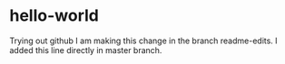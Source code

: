 # hello-world
Trying out github
I am making this change in the branch readme-edits.
I added this line directly in master branch.
